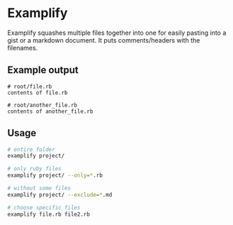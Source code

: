 # Examplify

Examplify squashes multiple files together into one for easily pasting into a
gist or a markdown document. It puts comments/headers with the filenames.

## Example output

```
# root/file.rb
contents of file.rb

# root/another_file.rb
contents of another_file.rb
```

## Usage

```bash
# entire folder
examplify project/

# only ruby files
examplify project/ --only=*.rb

# without some files
examplify project/ --exclude=*.md

# choose specific files
examplify file.rb file2.rb
```
